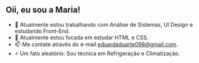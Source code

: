 
## Oii, eu sou a Maria!

- 🔭 Atualmente estou trabalhando com Análise de Sistemas, UI Design e estudando Front-End. 
- 🌱 Atualmente estou focada em estudar HTML e CSS.
- 📫 Me contate através do e-mail eduardaduarte098@gmail.com.
- ⚡ Um fato aleatório: Sou técnica em Refrigeração e Climatização.
  
